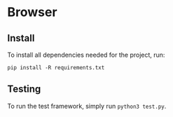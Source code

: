 # Browser

## Install

To install all dependencies needed for the project, run:

```
pip install -R requirements.txt
```

## Testing

To run the test framework, simply run `python3 test.py`.


